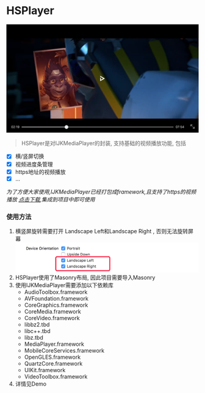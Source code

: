 # HSPlayer

![HSplayer](https://github.com/ApeHC/HSPlayer/blob/master/HSPlayerDemo/HSPlayerImage.PNG)

> HSPlayer是对IJKMediaPlayer的封装, 支持基础的视频播放功能, 包括

- [x] 横/竖屏切换
- [x] 视频进度条管理
- [x] https地址的视频播放
- [x] ...

*为了方便大家使用,IJKMediaPlayer已经打包成framework,且支持了https的视频播放 [点击下载](http://pan.baidu.com/s/1o7LLQC6),集成到项目中即可使用*

### 使用方法

1. 横竖屏旋转需要打开 Landscape Left和Landscape Right , 否则无法旋转屏幕 
   ![Landscape Left和Landscape Right](https://github.com/ApeHC/HSPlayer/blob/master/HSPlayerDemo/Landscape.png)
2. HSPlayer使用了Masonry布局, 因此项目需要导入Masonry
3. 使用IJKMediaPlayer需要添加以下依赖库
   * AudioToolbox.framework
   * AVFoundation.framework
   * CoreGraphics.framework
   * CoreMedia.framework
   * CoreVideo.framework
   * libbz2.tbd
   * libc++.tbd
   * libz.tbd
   * MediaPlayer.framework
   * MobileCoreServices.framework
   * OpenGLES.framework
   * QuartzCore.framework
   * UIKit.framework
   * VideoToolbox.framework
4. 详情见Demo
